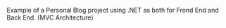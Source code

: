 Example of a Personal Blog project using .NET as both for Frond End and Back End. (MVC Architecture)
